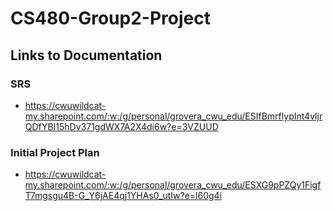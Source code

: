# CS480-Group2-Project
## Links to Documentation

### SRS
 - https://cwuwildcat-my.sharepoint.com/:w:/g/personal/grovera_cwu_edu/ESIfBmrflypInt4vljrQDfYBI15hDv371gdWX7A2X4di6w?e=3VZUUD
 
### Initial Project Plan
 - https://cwuwildcat-my.sharepoint.com/:w:/g/personal/grovera_cwu_edu/ESXG9pPZQy1FigfT7mgsgu4B-G_Y6jAE4qj1YHAs0_utIw?e=l60g4i
